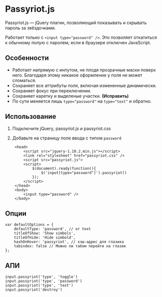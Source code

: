 # Passyriot.js

Passyriot.js — jQuery плагин, позволяющий показывать и скрывать пароль за звёздочками.

Работает только с `<input type="password" />`. Это позволяет откатиться к обычному полую с паролем, если в браузере отключен JavaScript.

## Особенности
- Работает напрямую с инпутом, не плодя прозрачные маски поверх него.  Благодаря этому никакое оформление у поля не может сломаться.
- Сохраняет все аттрибуты поля, включая измененные динамически.
- Сохраняет фокус при переключении.
- Сохраняет каретку и выделеные участки. **(Исправить)**
- По сути меняется лишь `type="password"` на `type="text"` и обратно.


## Использование
1. Подключите jQuery, passyriot.js и passyriot.css
2. Добавьте на страницу поле ввода с типом `password`

	    <head>
    	    <script src="jquery-1.10.2.min.js"></script>
			<link rel="stylesheet" href="passyriot.css" />
			<script src="passyriot.js">
			<script>
				$(document).ready(function(){
					$('input[type="password"]').passyriot()
				});		
			</script>
		</head>
		<body>
			<input type="password" />
		</body>


## Опции
	
	var defaultOptions = {
		defaultType: 'password', // or text
		titleOfShow: 'Show simbols',
		titleOfHide: 'Hide simbold',
		hashOnHover: 'passyriot', // хэш-адрес для глазика
		tabindex: false // Можно ли табом перейти на глазик
	};


## АПИ
	input.passyriot('type', 'toggle')
	input.passyriot('type', 'password')
	input.passyriot('type', 'text')
	input.passyriot('destroy')